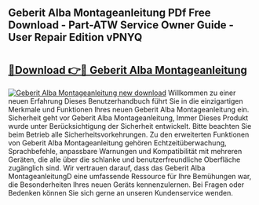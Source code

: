 ## Geberit Alba Montageanleitung PDf Free Download - Part-ATW Service Owner Guide - User Repair Edition vPNYQ

# <h2><a href="http://df7e5h.blite.top/?on=Geberit+Alba+Montageanleitung">🔗Download 👉🔴 Geberit Alba Montageanleitung</a></h2>

[![Geberit Alba Montageanleitung new download](https://i.imgur.com/lujVjoI.png)](http://df7e5h.blite.top/?on=Geberit+Alba+Montageanleitung)
Willkommen zu einer neuen Erfahrung Dieses Benutzerhandbuch führt Sie in die einzigartigen Merkmale und Funktionen Ihres neuen Geberit Alba Montageanleitung ein. Sicherheit geht vor Geberit Alba Montageanleitung, Immer Dieses Produkt wurde unter Berücksichtigung der Sicherheit entwickelt. Bitte beachten Sie beim Betrieb alle Sicherheitsvorkehrungen. Zu den erweiterten Funktionen von Geberit Alba Montageanleitung gehören Echtzeitüberwachung, Sprachbefehle, anpassbare Warnungen und Kompatibilität mit mehreren Geräten, die alle über die schlanke und benutzerfreundliche Oberfläche zugänglich sind. Wir vertrauen darauf, dass das Geberit Alba MontageanleitungD eine umfassende Ressource für Ihre Bemühungen war, die Besonderheiten Ihres neuen Geräts kennenzulernen. Bei Fragen oder Bedenken können Sie sich gerne an unseren Kundenservice wenden.
